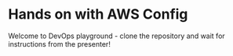 # Hands on with AWS Config
Welcome to DevOps playground - clone the repository and wait for instructions from the presenter! 

